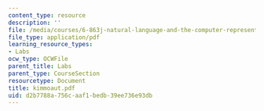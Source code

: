 ```yaml
---
content_type: resource
description: ''
file: /media/courses/6-863j-natural-language-and-the-computer-representation-of-knowledge-spring-2003/d2b7788a756caaf1bedb39ee736e93db_kimmoaut.pdf
file_type: application/pdf
learning_resource_types:
- Labs
ocw_type: OCWFile
parent_title: Labs
parent_type: CourseSection
resourcetype: Document
title: kimmoaut.pdf
uid: d2b7788a-756c-aaf1-bedb-39ee736e93db
---
```

